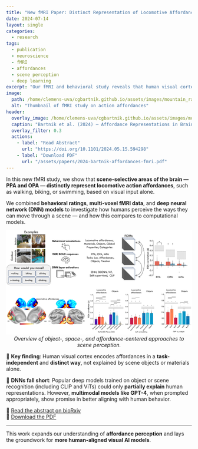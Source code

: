 ```yaml
---
title: "New fMRI Paper: Distinct Representation of Locomotive Affordances in Brains and Models"
date: 2024-07-14
layout: single
categories:
  - research
tags:
  - publication
  - neuroscience
  - fMRI
  - affordances
  - scene perception
  - deep learning
excerpt: "Our fMRI and behavioral study reveals that human visual cortex distinctly represents locomotive affordances in scenes—beyond what current DNNs can model."
image:
  path: /home/clemens-uva/cgbartnik.github.io/assets/images/mountain_range_blurry.png
  alt: "Thumbnail of fMRI study on action affordances"
header:
  overlay_image: /home/clemens-uva/cgbartnik.github.io/assets/images/mountain_range_blurry.png
  caption: "Bartnik et al. (2024) — Affordance Representations in Brain and AI"
  overlay_filter: 0.3
  actions:
    - label: "Read Abstract"
      url: "https://doi.org/10.1101/2024.05.15.594298"
    - label: "Download PDF"
      url: "/assets/papers/2024-bartnik-affordances-fmri.pdf"
---
```


In this new fMRI study, we show that **scene-selective areas of the brain — PPA and OPA — distinctly represent locomotive action affordances**, such as walking, biking, or swimming, based on visual input alone.

We combined **behavioral ratings**, **multi-voxel fMRI data**, and **deep neural network (DNN) models** to investigate how humans perceive the ways they can move through a scene — and how this compares to computational models.


<p align="center">
  <img src="/assets/images/fmri_website_image.png" alt="Overview of scene perception approaches" width="1200"><br>
  <em>Overview of object-, space-, and affordance-centered approaches to scene perception.</em>
</p>


🧠 **Key finding**: Human visual cortex encodes affordances in a **task-independent** and **distinct way**, not explained by scene objects or materials alone.

🤖 **DNNs fall short**: Popular deep models trained on object or scene recognition (including CLIP and ViTs) could only **partially explain** human representations. However, **multimodal models like GPT-4**, when prompted appropriately, show promise in better aligning with human behavior.

🔗 [Read the abstract on bioRxiv](https://doi.org/10.1101/2024.05.15.594298)  
📄 [Download the PDF](/assets/papers/2024-bartnik-affordances-fmri.pdf)

---

This work expands our understanding of **affordance perception** and lays the groundwork for **more human-aligned visual AI models**.



